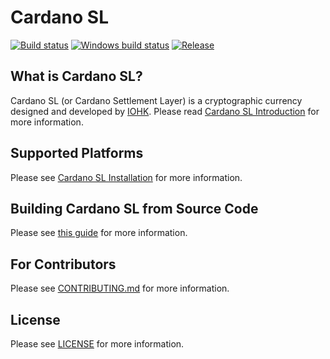 # Cardano SL

[![Build status](https://badge.buildkite.com/9c3141d21214ff3ea95d0a38a0e1dab59b206159d2841dee44.svg?branch=master)](https://buildkite.com/input-output-hk/cardano-sl)
[![Windows build status](https://ci.appveyor.com/api/projects/status/github/input-output-hk/cardano-sl?branch=master&svg=true)](https://ci.appveyor.com/project/jagajaga/cardano-sl)
[![Release](https://img.shields.io/github/release/input-output-hk/cardano-sl.svg)](https://github.com/input-output-hk/cardano-sl/releases)

## What is Cardano SL?

Cardano SL (or Cardano Settlement Layer) is a cryptographic currency designed
and developed by [IOHK](https://iohk.io/team). Please read [Cardano SL Introduction](https://cardanodocs.com/introduction/)
for more information.

## Supported Platforms

Please see [Cardano SL Installation](https://cardanodocs.com/installation/) for more
information.

## Building Cardano SL from Source Code

Please see [this guide](https://cardanodocs.com/for-contributors/building-from-source/) for
more information.

## For Contributors

Please see [CONTRIBUTING.md](https://github.com/input-output-hk/cardano-sl/blob/develop/CONTRIBUTING.md)
for more information.

## License

Please see [LICENSE](https://github.com/input-output-hk/cardano-sl/blob/master/LICENSE) for
more information.
